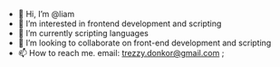 - 👋 Hi, I’m @liam
- 👀 I’m interested in frontend development and scripting
- 🌱 I’m currently scripting languages
- 💞️ I’m looking to collaborate on front-end development and scripting
- 📫 How to reach me. email: trezzy.donkor@gmail.com
;
<!---
trezzit/trezzit is a ✨ special ✨ repository because its `README.md` (this file) appears on your GitHub profile.
You can click the Preview link to take a look at your changes.
--->
